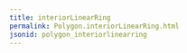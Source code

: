 ```yaml
---
title: interiorLinearRing
permalink: Polygon.interiorLinearRing.html
jsonid: polygon_interiorlinearring
---
```

